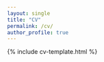 ```yaml
---
layout: single
title: "CV"
permalink: /cv/
author_profile: true
---
```


{% include cv-template.html %}
